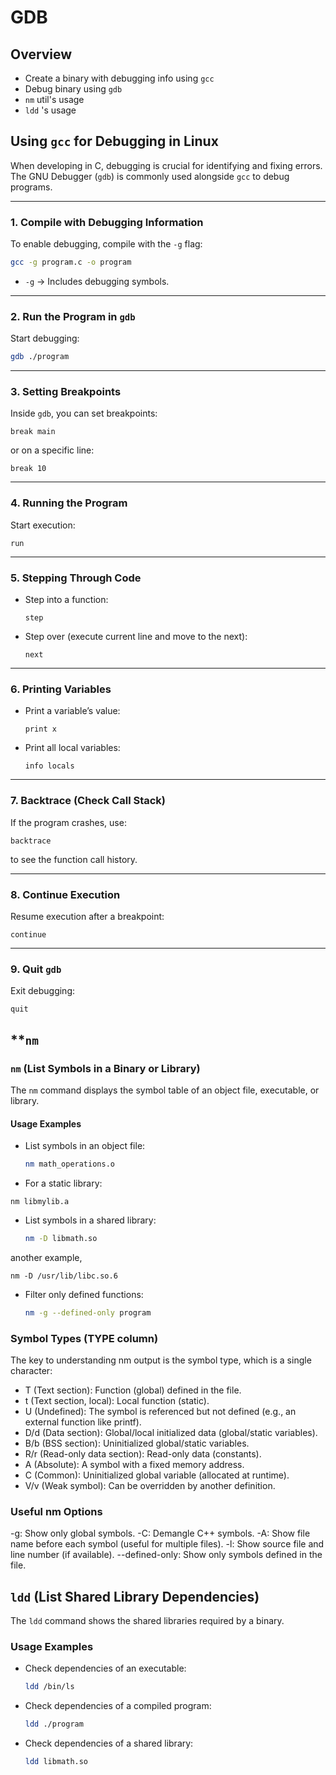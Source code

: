 # GDB

## Overview

* Create a binary with debugging info using `gcc`
* Debug binary using `gdb`
* `nm` util's usage
* `ldd` 's usage

## **Using `gcc` for Debugging in Linux**

When developing in C, debugging is crucial for identifying and fixing errors. The GNU Debugger (`gdb`) is commonly used alongside `gcc` to debug programs.

---

### **1. Compile with Debugging Information**
To enable debugging, compile with the `-g` flag:
```bash
gcc -g program.c -o program
```
- `-g` → Includes debugging symbols.

---

### **2. Run the Program in `gdb`**
Start debugging:
```bash
gdb ./program
```

---

### **3. Setting Breakpoints**
Inside `gdb`, you can set breakpoints:
```gdb
break main
```
or on a specific line:
```gdb
break 10
```

---

### **4. Running the Program**
Start execution:
```gdb
run
```

---

### **5. Stepping Through Code**
- Step into a function:
  ```gdb
  step
  ```
- Step over (execute current line and move to the next):
  ```gdb
  next
  ```

---

### **6. Printing Variables**
- Print a variable’s value:
  ```gdb
  print x
  ```
- Print all local variables:
  ```gdb
  info locals
  ```

---

### **7. Backtrace (Check Call Stack)**
If the program crashes, use:
```gdb
backtrace
```
to see the function call history.

---

### **8. Continue Execution**
Resume execution after a breakpoint:
```gdb
continue
```

---

### **9. Quit `gdb`**
Exit debugging:
```gdb
quit
```

## **`nm`

### **`nm` (List Symbols in a Binary or Library)**

The `nm` command displays the symbol table of an object file, executable, or library.

#### **Usage Examples**

- List symbols in an object file:
  ```bash
  nm math_operations.o
  ```

* For a static library:

`nm libmylib.a`


* List symbols in a shared library:
  ```bash
  nm -D libmath.so
  ```

another example,

`nm -D /usr/lib/libc.so.6`

* Filter only defined functions:
 
  ```bash
  nm -g --defined-only program
  ```

### Symbol Types (TYPE column)
The key to understanding nm output is the symbol type, which is a single character:

- T (Text section): Function (global) defined in the file.
- t (Text section, local): Local function (static).
- U (Undefined): The symbol is referenced but not defined (e.g., an external function like printf).
- D/d (Data section): Global/local initialized data (global/static variables).
- B/b (BSS section): Uninitialized global/static variables.
- R/r (Read-only data section): Read-only data (constants).
- A (Absolute): A symbol with a fixed memory address.
- C (Common): Uninitialized global variable (allocated at runtime).
- V/v (Weak symbol): Can be overridden by another definition.

### Useful nm Options

-g: Show only global symbols.
-C: Demangle C++ symbols.
-A: Show file name before each symbol (useful for multiple files).
-l: Show source file and line number (if available).
--defined-only: Show only symbols defined in the file.

## **`ldd` (List Shared Library Dependencies)**

The `ldd` command shows the shared libraries required by a binary.

### **Usage Examples**

- Check dependencies of an executable:
  ```bash
  ldd /bin/ls
  ```
- Check dependencies of a compiled program:
  ```bash
  ldd ./program
  ```
- Check dependencies of a shared library:
  ```bash
  ldd libmath.so
  ```

